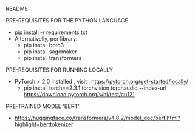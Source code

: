 README

PRE-REQUISITES FOR THE PYTHON LANGUAGE
+ pip install -r requirements.txt 
+ Alternativelly, per library:
    * pip install boto3
    * pip install sagemaker
    * pip install transformers

PRE-REQUISITES FOR RUNNING LOCALLY
+ PyTorch > 2.0 installed , visit : https://pytorch.org/get-started/locally/
    * pip install torch==2.3.1 torchvision torchaudio --index-url https://download.pytorch.org/whl/test/cu121

PRE-TRAINED MODEL 'BERT'
+ https://huggingface.co/transformers/v4.8.2/model_doc/bert.html?highlight=berttokenizer
